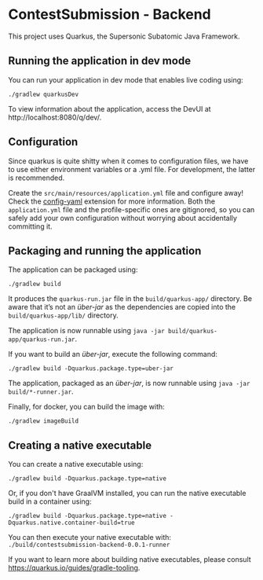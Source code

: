 # ContestSubmission - Backend

This project uses Quarkus, the Supersonic Subatomic Java Framework.

## Running the application in dev mode

You can run your application in dev mode that enables live coding using:
```shell script
./gradlew quarkusDev
```
To view information about the application, access the DevUI at http://localhost:8080/q/dev/.

## Configuration
Since quarkus is quite shitty when it comes to configuration files, we have to use either environment variables or
a .yml file. For development, the latter is recommended.

Create the `src/main/resources/application.yml` file and configure away! Check the
[config-yaml](https://quarkus.io/guides/config-yaml) extension for more information. Both the `application.yml` file
and the profile-specific ones are gitignored, so you can safely add your own configuration without worrying about
accidentally committing it.

## Packaging and running the application

The application can be packaged using:
```shell script
./gradlew build
```
It produces the `quarkus-run.jar` file in the `build/quarkus-app/` directory.
Be aware that it’s not an _über-jar_ as the dependencies are copied into the `build/quarkus-app/lib/` directory.

The application is now runnable using `java -jar build/quarkus-app/quarkus-run.jar`.

If you want to build an _über-jar_, execute the following command:
```shell script
./gradlew build -Dquarkus.package.type=uber-jar
```

The application, packaged as an _über-jar_, is now runnable using `java -jar build/*-runner.jar`.

Finally, for docker, you can build the image with:
```shell script
./gradlew imageBuild
```

## Creating a native executable

You can create a native executable using:
```shell script
./gradlew build -Dquarkus.package.type=native
```

Or, if you don't have GraalVM installed, you can run the native executable build in a container using:
```shell script
./gradlew build -Dquarkus.package.type=native -Dquarkus.native.container-build=true
```

You can then execute your native executable with: `./build/contestsubmission-backend-0.0.1-runner`

If you want to learn more about building native executables, please consult https://quarkus.io/guides/gradle-tooling.

